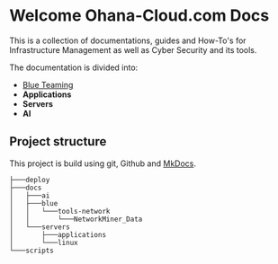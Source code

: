 # Welcome Ohana-Cloud.com Docs

This is a collection of documentations, guides and How-To's for Infrastructure Management as well as Cyber Security and its tools.

The documentation is divided into:

- [Blue Teaming](blue/blueteaming.md)
- **Applications**
- **Servers**
- **AI**

## Project structure
This project is build using git, Github and [MkDocs](applications/mkdocs_setup.md).


```console
├───deploy
├───docs
│   ├───ai
│   ├───blue
│   │   └───tools-network
│   │       └───NetworkMiner_Data
│   └───servers
│       ├───applications
│       └───linux
└───scripts
```

